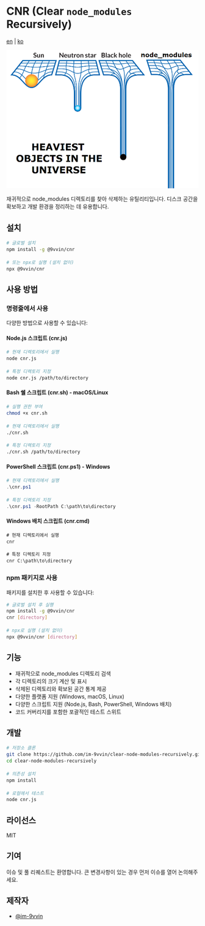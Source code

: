# CNR (Clear `node_modules` Recursively)

[en](./README.md) | [ko](./README_ko.md)

![The heaviest object in the universe; node_modules](./the_object_node_modules.png)

재귀적으로 node_modules 디렉토리를 찾아 삭제하는 유틸리티입니다. 디스크 공간을 확보하고 개발 환경을 정리하는 데 유용합니다.

## 설치

```bash
# 글로벌 설치
npm install -g @9vvin/cnr

# 또는 npx로 실행 (설치 없이)
npx @9vvin/cnr
```

## 사용 방법

### 명령줄에서 사용

다양한 방법으로 사용할 수 있습니다:

#### Node.js 스크립트 (cnr.js)

```bash
# 현재 디렉토리에서 실행
node cnr.js

# 특정 디렉토리 지정
node cnr.js /path/to/directory
```

#### Bash 쉘 스크립트 (cnr.sh) - macOS/Linux

```bash
# 실행 권한 부여
chmod +x cnr.sh

# 현재 디렉토리에서 실행
./cnr.sh

# 특정 디렉토리 지정
./cnr.sh /path/to/directory
```

#### PowerShell 스크립트 (cnr.ps1) - Windows

```powershell
# 현재 디렉토리에서 실행
.\cnr.ps1

# 특정 디렉토리 지정
.\cnr.ps1 -RootPath C:\path\to\directory
```

#### Windows 배치 스크립트 (cnr.cmd)

```cmd
# 현재 디렉토리에서 실행
cnr

# 특정 디렉토리 지정
cnr C:\path\to\directory
```

### npm 패키지로 사용

패키지를 설치한 후 사용할 수 있습니다:

```bash
# 글로벌 설치 후 실행
npm install -g @9vvin/cnr
cnr [directory]

# npx로 실행 (설치 없이)
npx @9vvin/cnr [directory]
```

## 기능

- 재귀적으로 node_modules 디렉토리 검색
- 각 디렉토리의 크기 계산 및 표시
- 삭제된 디렉토리와 확보된 공간 통계 제공
- 다양한 플랫폼 지원 (Windows, macOS, Linux)
- 다양한 스크립트 지원 (Node.js, Bash, PowerShell, Windows 배치)
- 코드 커버리지를 포함한 포괄적인 테스트 스위트

## 개발

```bash
# 저장소 클론
git clone https://github.com/im-9vvin/clear-node-modules-recursively.git
cd clear-node-modules-recursively

# 의존성 설치
npm install

# 로컬에서 테스트
node cnr.js
```

## 라이선스

MIT

## 기여

이슈 및 풀 리퀘스트는 환영합니다. 큰 변경사항이 있는 경우 먼저 이슈를 열어 논의해주세요.

## 제작자

- [@im-9vvin](https://github.com/im-9vvin)
